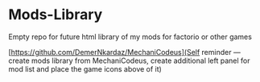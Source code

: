 # Mods-Library
Empty repo for future html library of my mods for factorio or other games

[https://github.com/DemerNkardaz/MechaniCodeus](Self reminder — create mods library from MechaniCodeus, create additional left panel for mod list and place the game icons above of it)
